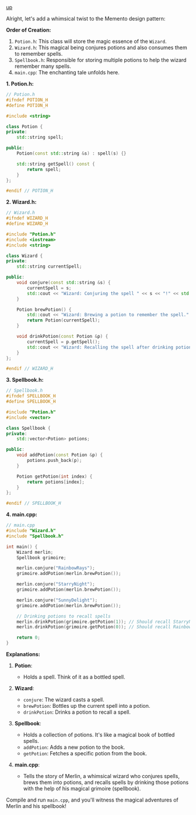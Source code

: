 [up](../README.md)

Alright, let's add a whimsical twist to the Memento design pattern:

**Order of Creation:**
1. `Potion.h`: This class will store the magic essence of the `Wizard`.
2. `Wizard.h`: This magical being conjures potions and also consumes them to remember spells.
3. `Spellbook.h`: Responsible for storing multiple potions to help the wizard remember many spells.
4. `main.cpp`: The enchanting tale unfolds here.

**1. Potion.h:**

```cpp
// Potion.h
#ifndef POTION_H
#define POTION_H

#include <string>

class Potion {
private:
    std::string spell;

public:
    Potion(const std::string &s) : spell(s) {}

    std::string getSpell() const {
        return spell;
    }
};

#endif // POTION_H
```

**2. Wizard.h:**

```cpp
// Wizard.h
#ifndef WIZARD_H
#define WIZARD_H

#include "Potion.h"
#include <iostream>
#include <string>

class Wizard {
private:
    std::string currentSpell;

public:
    void conjure(const std::string &s) {
        currentSpell = s;
        std::cout << "Wizard: Conjuring the spell " << s << "!" << std::endl;
    }

    Potion brewPotion() {
        std::cout << "Wizard: Brewing a potion to remember the spell." << std::endl;
        return Potion(currentSpell);
    }

    void drinkPotion(const Potion &p) {
        currentSpell = p.getSpell();
        std::cout << "Wizard: Recalling the spell after drinking potion: " << currentSpell << "!" << std::endl;
    }
};

#endif // WIZARD_H
```

**3. Spellbook.h:**

```cpp
// Spellbook.h
#ifndef SPELLBOOK_H
#define SPELLBOOK_H

#include "Potion.h"
#include <vector>

class Spellbook {
private:
    std::vector<Potion> potions;

public:
    void addPotion(const Potion &p) {
        potions.push_back(p);
    }

    Potion getPotion(int index) {
        return potions[index];
    }
};

#endif // SPELLBOOK_H
```

**4. main.cpp:**

```cpp
// main.cpp
#include "Wizard.h"
#include "Spellbook.h"

int main() {
    Wizard merlin;
    Spellbook grimoire;

    merlin.conjure("RainbowRays");
    grimoire.addPotion(merlin.brewPotion());

    merlin.conjure("StarryNight");
    grimoire.addPotion(merlin.brewPotion());

    merlin.conjure("SunnyDelight");
    grimoire.addPotion(merlin.brewPotion());

    // Drinking potions to recall spells
    merlin.drinkPotion(grimoire.getPotion(1)); // Should recall StarryNight
    merlin.drinkPotion(grimoire.getPotion(0)); // Should recall RainbowRays

    return 0;
}
```

**Explanations:**

1. **Potion**:
   - Holds a spell. Think of it as a bottled spell.

2. **Wizard**:
   - `conjure`: The wizard casts a spell.
   - `brewPotion`: Bottles up the current spell into a potion.
   - `drinkPotion`: Drinks a potion to recall a spell.

3. **Spellbook**:
   - Holds a collection of potions. It's like a magical book of bottled spells.
   - `addPotion`: Adds a new potion to the book.
   - `getPotion`: Fetches a specific potion from the book.

4. **main.cpp**:
   - Tells the story of Merlin, a whimsical wizard who conjures spells, brews them into potions, and recalls spells by drinking those potions with the help of his magical grimoire (spellbook).

Compile and run `main.cpp`, and you'll witness the magical adventures of Merlin and his spellbook!
